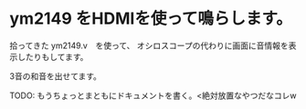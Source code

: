 # ym2149 をHDMIを使って鳴らします。

拾ってきた ym2149.v　を使って、
オシロスコープの代わりに画面に音情報を表示したりもしてます。

3音の和音を出せてます。

TODO: もうちょっとまともにドキュメントを書く。<絶対放置なやつだなコレw



